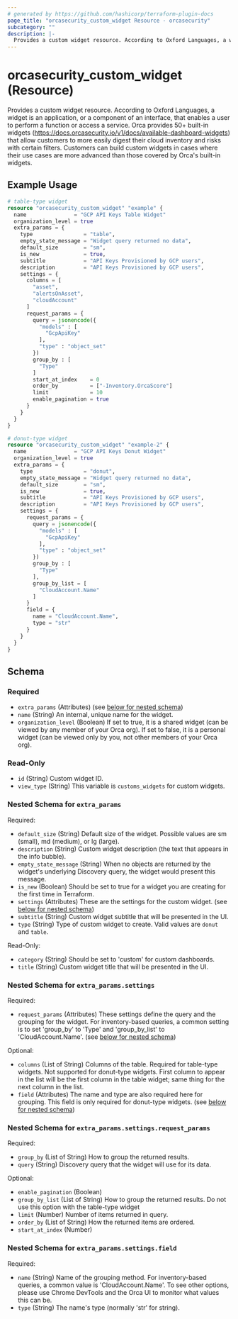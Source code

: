 ```yaml
---
# generated by https://github.com/hashicorp/terraform-plugin-docs
page_title: "orcasecurity_custom_widget Resource - orcasecurity"
subcategory: ""
description: |-
  Provides a custom widget resource. According to Oxford Languages, a widget is an application, or a component of an interface, that enables a user to perform a function or access a service. Orca provides 50+ built-in widgets (https://docs.orcasecurity.io/v1/docs/available-dashboard-widgets) that allow customers to more easily digest their cloud inventory and risks with certain filters. Customers can build custom widgets in cases where their use cases are more advanced than those covered by Orca's built-in widgets.
---
```


# orcasecurity_custom_widget (Resource)

Provides a custom widget resource. According to Oxford Languages, a widget is an application, or a component of an interface, that enables a user to perform a function or access a service. Orca provides 50+ built-in widgets (https://docs.orcasecurity.io/v1/docs/available-dashboard-widgets) that allow customers to more easily digest their cloud inventory and risks with certain filters. Customers can build custom widgets in cases where their use cases are more advanced than those covered by Orca's built-in widgets.

## Example Usage

```terraform
# table-type widget
resource "orcasecurity_custom_widget" "example" {
  name               = "GCP API Keys Table Widget"
  organization_level = true
  extra_params = {
    type                = "table",
    empty_state_message = "Widget query returned no data",
    default_size        = "sm",
    is_new              = true,
    subtitle            = "API Keys Provisioned by GCP users",
    description         = "API Keys Provisioned by GCP users",
    settings = {
      columns = [
        "asset",
        "alertsOnAsset",
        "cloudAccount"
      ]
      request_params = {
        query = jsonencode({
          "models" : [
            "GcpApiKey"
          ],
          "type" : "object_set"
        })
        group_by : [
          "Type"
        ]
        start_at_index    = 0
        order_by          = ["-Inventory.OrcaScore"]
        limit             = 10
        enable_pagination = true
      }
    }
  }
}

# donut-type widget
resource "orcasecurity_custom_widget" "example-2" {
  name               = "GCP API Keys Donut Widget"
  organization_level = true
  extra_params = {
    type                = "donut",
    empty_state_message = "Widget query returned no data",
    default_size        = "sm",
    is_new              = true,
    subtitle            = "API Keys Provisioned by GCP users",
    description         = "API Keys Provisioned by GCP users",
    settings = {
      request_params = {
        query = jsonencode({
          "models" : [
            "GcpApiKey"
          ],
          "type" : "object_set"
        })
        group_by : [
          "Type"
        ],
        group_by_list = [
          "CloudAccount.Name"
        ]
      }
      field = {
        name = "CloudAccount.Name",
        type = "str"
      }
    }
  }
}
```

<!-- schema generated by tfplugindocs -->
## Schema

### Required

- `extra_params` (Attributes) (see [below for nested schema](#nestedatt--extra_params))
- `name` (String) An internal, unique name for the widget.
- `organization_level` (Boolean) If set to true, it is a shared widget (can be viewed by any member of your Orca org). If set to false, it is a personal widget (can be viewed only by you, not other members of your Orca org).

### Read-Only

- `id` (String) Custom widget ID.
- `view_type` (String) This variable is `customs_widgets` for custom widgets.

<a id="nestedatt--extra_params"></a>
### Nested Schema for `extra_params`

Required:

- `default_size` (String) Default size of the widget. Possible values are sm (small), md (medium), or lg (large).
- `description` (String) Custom widget description (the text that appears in the info bubble).
- `empty_state_message` (String) When no objects are returned by the widget's underlying Discovery query, the widget would present this message.
- `is_new` (Boolean) Should be set to true for a widget you are creating for the first time in Terraform.
- `settings` (Attributes) These are the settings for the custom widget. (see [below for nested schema](#nestedatt--extra_params--settings))
- `subtitle` (String) Custom widget subtitle that will be presented in the UI.
- `type` (String) Type of custom widget to create. Valid values are `donut` and `table`.

Read-Only:

- `category` (String) Should be set to 'custom' for custom dashboards.
- `title` (String) Custom widget title that will be presented in the UI.

<a id="nestedatt--extra_params--settings"></a>
### Nested Schema for `extra_params.settings`

Required:

- `request_params` (Attributes) These settings define the query and the grouping for the widget. For inventory-based queries, a common setting is to set 'group_by' to 'Type' and 'group_by_list' to 'CloudAccount.Name'. (see [below for nested schema](#nestedatt--extra_params--settings--request_params))

Optional:

- `columns` (List of String) Columns of the table. Required for table-type widgets. Not supported for donut-type widgets. First column to appear in the list will be the first column in the table widget; same thing for the next column in the list.
- `field` (Attributes) The name and type are also required here for grouping. This field is only required for donut-type widgets. (see [below for nested schema](#nestedatt--extra_params--settings--field))

<a id="nestedatt--extra_params--settings--request_params"></a>
### Nested Schema for `extra_params.settings.request_params`

Required:

- `group_by` (List of String) How to group the returned results.
- `query` (String) Discovery query that the widget will use for its data.

Optional:

- `enable_pagination` (Boolean)
- `group_by_list` (List of String) How to group the returned results. Do not use this option with the table-type widget
- `limit` (Number) Number of items returned in query.
- `order_by` (List of String) How the returned items are ordered.
- `start_at_index` (Number)


<a id="nestedatt--extra_params--settings--field"></a>
### Nested Schema for `extra_params.settings.field`

Required:

- `name` (String) Name of the grouping method. For inventory-based queries, a common value is 'CloudAccount.Name'. To see other options, please use Chrome DevTools and the Orca UI to monitor what values this can be.
- `type` (String) The name's type (normally 'str' for string).


